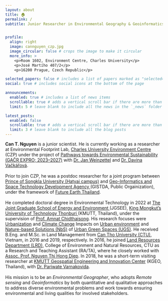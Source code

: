 ```yaml
---
layout: about
title: 🏠 
permalink: /
subtitle: Junior Researcher in Environmental Geography & Geoinformatics


profile:
  align: right
  image: cannguyen_czp.jpg
  image_circular: false # crops the image to make it circular
  more_info: >
    <p>Room 1602, Environment Centre, Charles University</p>
    <p>José Martího 407/2</p>
    <p>16200 Prague, Czech Republic</p>

selected_papers: false # includes a list of papers marked as "selected={true}"
social: true # includes social icons at the bottom of the page

announcements:
  enabled: true # includes a list of news items
  scrollable: true # adds a vertical scroll bar if there are more than 3 news items
  limit: 5 # leave blank to include all the news in the `_news` folder

latest_posts:
  enabled: false
  scrollable: true # adds a vertical scroll bar if there are more than 3 new posts items
  limit: 3 # leave blank to include all the blog posts
---
```


<b>Can T. Nguyen</b> is a junior scientist. He is currently working as a researcher at Environmental Footprint Lab, <a href="https://czp.cuni.cz/en/">Charles University Environment Centre</a> (CZP) under the project of <a href="https://czp.cuni.cz/en/projects/pathways-towards-environmental-sustainability-gacr-expro-2023-2027">Pathways towards Environmental Sustainability (GAČR EXPRO; 2023–2027)</a> with <a href="https://czp.cuni.cz/en/about-us/staff/jan-weinzettel">Dr. Jan Weinzettel</a> and <a href="https://czp.cuni.cz/en/about-us/staff/davina-vackarova">Dr. Davina Vačkářová</a>.<br>
<br>
Prior to join CZP, he was a postdoc researcher for a joint program between <a href="https://en.psu.ac.th/">Prince of Songkla University (Hatyai campus)</a> and <a href="https://www.gistda.or.th/home.php?lang=EN">Geo-Informatics and Space Technology Development Agency </a>(GISTDA, Public Orgainization), under the framework of <a href="https://www.futureearththailand.org/frontpage">Future Earth Thailand</a>. <br>
<br>
He completed doctoral degree in Environmental Technology in 2022 at <a href="https://www.jgsee.kmutt.ac.th/v3/">The Joint Graduate School of Energy and Environment </a>(JGSEE), <a href="https://www.kmutt.ac.th/en/">King Mongkut’s University of Technology Thonburi </a>(KMUTT, Thailand), under the supervision of <a href="https://www.jgsee.kmutt.ac.th/v3/personnel/assoc-prof-dr-amnat-chidthaisong/">Prof. Amnat Chidthaisong</a>. His research focuses were <u>Urbanization</u> and <u>Climate Change</u> Impacts on <u>Urban environment</u> and <u>Nature-based Solutions (NbS)</u> of <u>Urban Green Spaces (UGS)</u>. He received B.Eng. and M.Sc. in Land Management from <a href="https://en.ctu.edu.vn/">Can Tho University (CTU)</a>, Vietnam, in 2016 and 2019, respectively. In 2016, he joined <a href="https://lrd.ctu.edu.vn/en/">Land Resources Department (LRD)</a>, College of Environment and Natural Resources, CTU as a Research and Teaching Assistant (RA/TA), where he closely worked with <a href="https://lrd.ctu.edu.vn/en/gioi-thieu/staffs/12-staff/64-assoc-prof-nguyen-thi-hong-diep.html">Assoc. Prof. Nguyen Thi Hong Diep</a>. In 2018, he was a short-term visiting researcher at <a href="http://kgeo.org/kgeo/">KMUTT Geospatial Engineering and Innovation Center</a> (KGEO, Thailand), with <a href="https://kirim.kmutt.ac.th/converis/portal/detail/Person/54338034;jsessionid=zvmHwL9_0ucaw9cu72KglOHDF13_5BdtfLqxmzPG.kirim-web?lang=en_GB">Dr. Pariwate Varnakovida</a>. <br>
<br>
His mission is to be an <i>Environmental Geographer</i>, who adopts <i>Remote sensing</i> and <i>Geoinformatics</i> by both quantitative and qualitative approaches to address diverse environmental problems and work towards ensuring environmental and living qualities for involved stakeholders.

<br>
